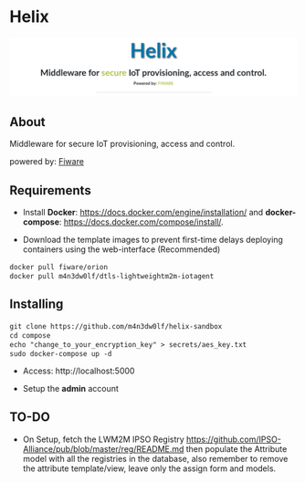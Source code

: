 # Helix
![](img/helix_banner.png)

## About

Middleware for secure IoT provisioning, access and control.

powered by: [Fiware](https://www.fiware.org/)

## Requirements

- Install <b>Docker</b>: https://docs.docker.com/engine/installation/ and <b>docker-compose</b>: https://docs.docker.com/compose/install/.

- Download the template images to prevent first-time delays deploying containers using the web-interface (Recommended)

```
docker pull fiware/orion
docker pull m4n3dw0lf/dtls-lightweightm2m-iotagent
```

## Installing

```
git clone https://github.com/m4n3dw0lf/helix-sandbox
cd compose
echo "change_to_your_encryption_key" > secrets/aes_key.txt
sudo docker-compose up -d
```

- Access: http://localhost:5000

- Setup the **admin** account


## TO-DO

- On Setup, fetch the LWM2M IPSO Registry https://github.com/IPSO-Alliance/pub/blob/master/reg/README.md then populate the Attribute model with all the registries in the database, also remember to remove the attribute template/view, leave only the assign form and models.
